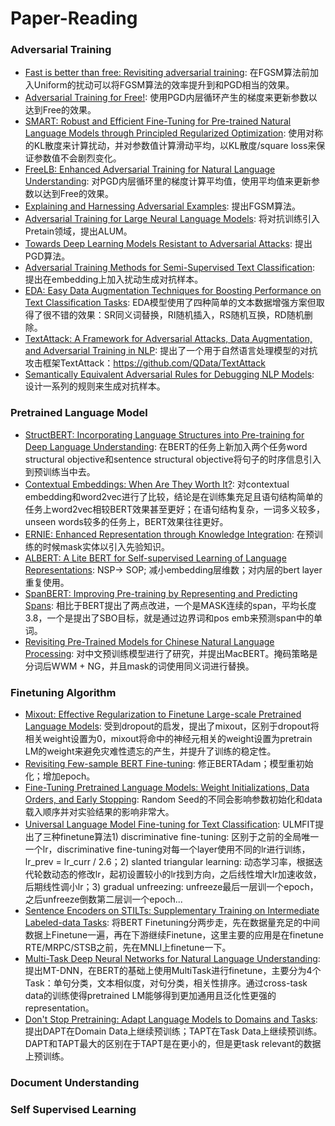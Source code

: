# Paper-Reading


### Adversarial Training
* [Fast is better than free: Revisiting adversarial training](https://arxiv.org/abs/2001.03994): 在FGSM算法前加入Uniform的扰动可以将FGSM算法的效率提升到和PGD相当的效果。
* [Adversarial Training for Free!](https://arxiv.org/abs/1904.12843): 使用PGD内层循环产生的梯度来更新参数以达到Free的效果。
* [SMART: Robust and Efficient Fine-Tuning for Pre-trained Natural Language Models through Principled Regularized Optimization](https://arxiv.org/abs/1911.03437): 使用对称的KL散度来计算扰动，并对参数值计算滑动平均，以KL散度/square loss来保证参数值不会剧烈变化。
* [FreeLB: Enhanced Adversarial Training for Natural Language Understanding](https://arxiv.org/abs/1909.11764): 对PGD内层循环里的梯度计算平均值，使用平均值来更新参数以达到Free的效果。
* [Explaining and Harnessing Adversarial Examples](https://arxiv.org/abs/1412.6572): 提出FGSM算法。
* [Adversarial Training for Large Neural Language Models](https://arxiv.org/abs/2004.08994): 将对抗训练引入Pretain领域，提出ALUM。
* [Towards Deep Learning Models Resistant to Adversarial Attacks](https://arxiv.org/abs/1706.06083): 提出PGD算法。
* [Adversarial Training Methods for Semi-Supervised Text Classification](https://arxiv.org/abs/1605.07725): 提出在embedding上加入扰动生成对抗样本。
* [EDA: Easy Data Augmentation Techniques for Boosting Performance on Text Classification Tasks](https://arxiv.org/abs/1901.11196): EDA模型使用了四种简单的文本数据增强方案但取得了很不错的效果：SR同义词替换，RI随机插入，RS随机互换，RD随机删除。
* [TextAttack: A Framework for Adversarial Attacks, Data Augmentation, and Adversarial Training in NLP](https://arxiv.org/abs/2005.05909): 提出了一个用于自然语言处理模型的对抗攻击框架TextAttack：https://github.com/QData/TextAttack
* [Semantically Equivalent Adversarial Rules for Debugging NLP Models](https://www.aclweb.org/anthology/P18-1079/): 设计一系列的规则来生成对抗样本。


### Pretrained Language Model
* [StructBERT: Incorporating Language Structures into Pre-training for Deep Language Understanding](https://arxiv.org/abs/1908.04577): 在BERT的任务上新加入两个任务word structural objective和sentence structural objective将句子的时序信息引入到预训练当中去。
* [Contextual Embeddings: When Are They Worth It?](https://arxiv.org/abs/2005.09117): 对contextual embedding和word2vec进行了比较，结论是在训练集充足且语句结构简单的任务上word2vec相较BERT效果甚至更好；在语句结构复杂，一词多义较多，unseen words较多的任务上，BERT效果往往更好。
* [ERNIE: Enhanced Representation through Knowledge Integration](https://arxiv.org/abs/1904.09223): 在预训练的时候mask实体以引入先验知识。
* [ALBERT: A Lite BERT for Self-supervised Learning of Language Representations](https://arxiv.org/abs/1909.11942): NSP-> SOP; 减小embedding层维数；对内层的bert layer重复使用。
* [SpanBERT: Improving Pre-training by Representing and Predicting Spans](https://arxiv.org/abs/1907.10529): 相比于BERT提出了两点改进，一个是MASK连续的span，平均长度3.8，一个是提出了SBO目标，就是通过边界词和pos emb来预测span中的单词。
* [Revisiting Pre-Trained Models for Chinese Natural Language Processing](https://arxiv.org/abs/2004.13922): 对中文预训练模型进行了研究，并提出MacBERT。掩码策略是分词后WWM + NG，并且mask的词使用同义词进行替换。


### Finetuning Algorithm
* [Mixout: Effective Regularization to Finetune Large-scale Pretrained Language Models](https://arxiv.org/abs/1909.11299): 受到dropout的启发，提出了mixout，区别于dropout将相关weight设置为0，mixout将命中的神经元相关的weight设置为pretrain LM的weight来避免灾难性遗忘的产生，并提升了训练的稳定性。
* [Revisiting Few-sample BERT Fine-tuning](https://arxiv.org/abs/2006.05987): 修正BERTAdam；模型重初始化；增加epoch。
* [Fine-Tuning Pretrained Language Models: Weight Initializations, Data Orders, and Early Stopping](https://arxiv.org/abs/2002.06305): Random Seed的不同会影响参数初始化和data载入顺序并对实验结果的影响非常大。
* [Universal Language Model Fine-tuning for Text Classification](https://arxiv.org/abs/1801.06146): ULMFIT提出了三种finetune算法1) discriminative fine-tuning: 区别于之前的全局唯一一个lr，discriminative fine-tuning对每一个layer使用不同的lr进行训练，lr_prev = lr_curr / 2.6；2) slanted triangular learning: 动态学习率，根据迭代轮数动态的修改lr，起初设置较小的lr找到方向，之后线性增大lr加速收敛，后期线性调小lr；3) gradual unfreezing: unfreeze最后一层训一个epoch，之后unfreeze倒数第二层训一个epoch...
* [Sentence Encoders on STILTs: Supplementary Training on Intermediate Labeled-data Tasks](https://arxiv.org/abs/1811.01088): 将BERT Finetuning分两步走，先在数据量充足的中间数据上Finetune一遍，再在下游继续Finetune，这里主要的应用是在finetune RTE/MRPC/STSB之前，先在MNLI上finetune一下。
* [Multi-Task Deep Neural Networks for Natural Language Understanding](https://arxiv.org/abs/1901.11504): 提出MT-DNN，在BERT的基础上使用MultiTask进行finetune，主要分为4个Task：单句分类，文本相似度，对句分类，相关性排序。通过cross-task data的训练使得pretrained LM能够得到更加通用且泛化性更强的representation。
* [Don't Stop Pretraining: Adapt Language Models to Domains and Tasks](https://arxiv.org/abs/2004.10964): 提出DAPT在Domain Data上继续预训练；TAPT在Task Data上继续预训练。DAPT和TAPT最大的区别在于TAPT是在更小的，但是更task relevant的数据上预训练。


### Document Understanding


### Self Supervised Learning
